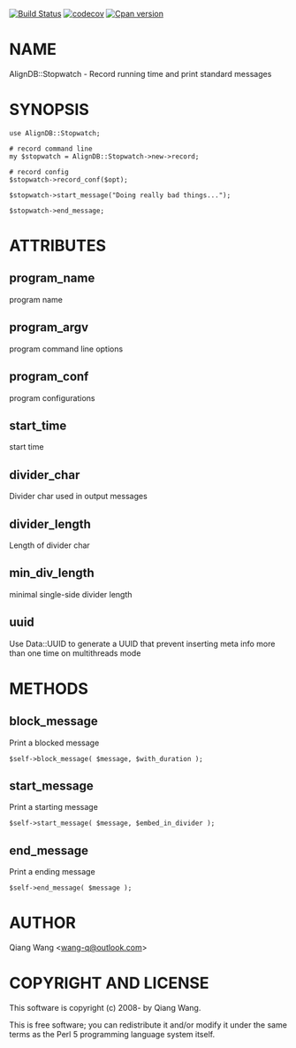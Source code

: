 [![Build Status](https://travis-ci.org/wang-q/AlignDB-Stopwatch.svg?branch=master)](https://travis-ci.org/wang-q/AlignDB-Stopwatch)
[![codecov](https://codecov.io/gh/wang-q/AlignDB-Stopwatch/branch/master/graph/badge.svg)](https://codecov.io/gh/wang-q/AlignDB-Stopwatch)
[![Cpan version](https://img.shields.io/cpan/v/AlignDB-Stopwatch.svg)](https://metacpan.org/release/AlignDB-Stopwatch)

# NAME

AlignDB::Stopwatch - Record running time and print standard messages

# SYNOPSIS

    use AlignDB::Stopwatch;

    # record command line
    my $stopwatch = AlignDB::Stopwatch->new->record;

    # record config
    $stopwatch->record_conf($opt);

    $stopwatch->start_message("Doing really bad things...");

    $stopwatch->end_message;

# ATTRIBUTES

## program\_name

program name

## program\_argv

program command line options

## program\_conf

program configurations

## start\_time

start time

## divider\_char

Divider char used in output messages

## divider\_length

Length of divider char

## min\_div\_length

minimal single-side divider length

## uuid

Use Data::UUID to generate a UUID that prevent inserting meta info more than
one time on multithreads mode

# METHODS

## block\_message

Print a blocked message

    $self->block_message( $message, $with_duration );

## start\_message

Print a starting message

    $self->start_message( $message, $embed_in_divider );

## end\_message

Print a ending message

    $self->end_message( $message );

# AUTHOR

Qiang Wang &lt;wang-q@outlook.com>

# COPYRIGHT AND LICENSE

This software is copyright (c) 2008- by Qiang Wang.

This is free software; you can redistribute it and/or modify it under
the same terms as the Perl 5 programming language system itself.
